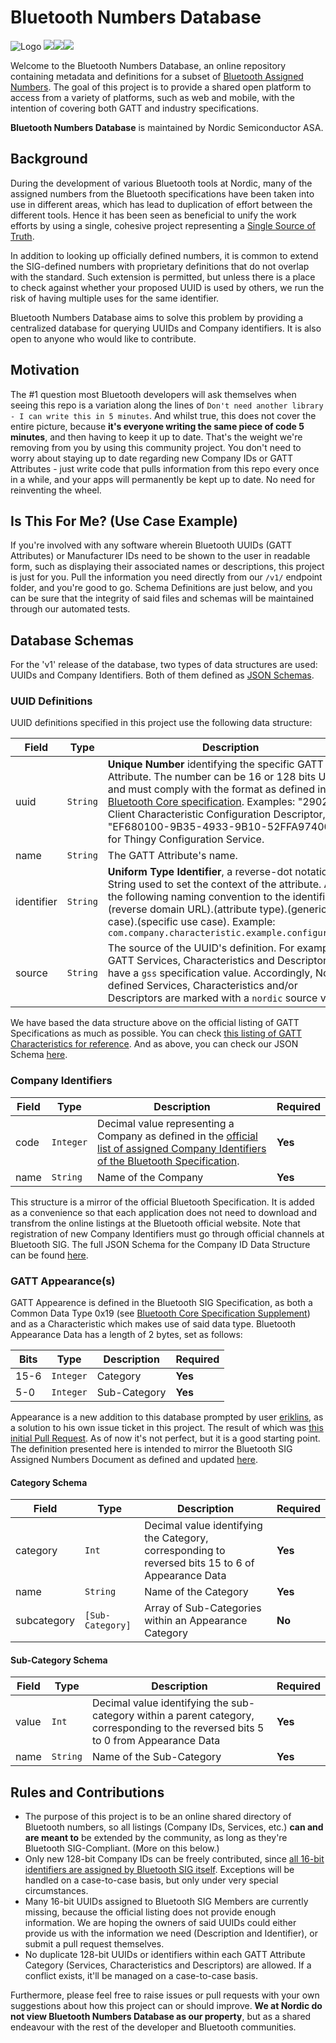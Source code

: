 # Bluetooth Numbers Database
![Logo](https://github.com/NordicSemiconductor/bluetooth-numbers-database/blob/master/header.png)
![](https://github.com/NordicSemiconductor/bluetooth-numbers-database/workflows/Verify%20JSON%20Schemas/badge.svg)![](https://github.com/NordicSemiconductor/bluetooth-numbers-database/workflows/Check%20No%20Duplicates/badge.svg)![](https://github.com/NordicSemiconductor/bluetooth-numbers-database/workflows/Check%20Successive%20Company%20IDs/badge.svg)

Welcome to the Bluetooth Numbers Database, an online repository containing metadata and definitions for a subset of [Bluetooth Assigned Numbers](https://www.bluetooth.com/specifications/assigned-numbers/). The goal of this project is to provide a shared open platform to access from a variety of platforms, such as web and mobile, with the intention of covering both GATT and industry specifications.

**Bluetooth Numbers Database** is maintained by Nordic Semiconductor ASA.

## Background

During the development of various Bluetooth tools at Nordic, many of the assigned numbers from the Bluetooth specifications have been taken into use in different areas, which has lead to duplication of effort between the different tools. Hence it has been seen as beneficial to unify the work efforts by using a single, cohesive project representing a [Single Source of Truth](https://en.wikipedia.org/wiki/Single_source_of_truth).

In addition to looking up officially defined numbers, it is common to extend the SIG-defined numbers with proprietary definitions that do not overlap with the standard. Such extension is permitted, but unless there is a place to check against whether your proposed UUID is used by others, we run the risk of having multiple uses for the same identifier.

Bluetooth Numbers Database aims to solve this problem by providing a centralized database for querying UUIDs and Company identifiers. It is also open to anyone who would like to contribute.

## Motivation

The #1 question most Bluetooth developers will ask themselves when seeing this repo is a variation along the lines of `Don't need another library - I can write this in 5 minutes`. And whilst true, this does not cover the entire picture, because **it's everyone writing the same piece of code 5 minutes**, and then having to keep it up to date. That's the weight we're removing from you by using this community project. You don't need to worry about staying up to date regarding new Company IDs or GATT Attributes - just write code that pulls information from this repo every once in a while, and your apps will permanently be kept up to date. No need for reinventing the wheel.

## Is This For Me? (Use Case Example)

If you're involved with any software wherein Bluetooth UUIDs (GATT Attributes) or Manufacturer IDs need to be shown to the user in readable form, such as displaying their associated names or descriptions, this project is just for you. Pull the information you need directly from our `/v1/` endpoint folder, and you're good to go. Schema Definitions are just below, and you can be sure that the integrity of said files and schemas will be maintained through our automated tests.

## Database Schemas

For the 'v1' release of the database, two types of data structures are used: UUIDs and Company Identifiers. Both of them defined as [JSON Schemas](http://json-schema.org/learn/getting-started-step-by-step.html).

### UUID Definitions
UUID definitions specified in this project use the following data structure:

| Field | Type | Description | Required |
| ------|------|----------| --- |
| uuid | `String` | **Unique Number** identifying the specific GATT Attribute. The number can be 16 or 128 bits UUID, and must comply with the format as defined in the [Bluetooth Core specification](https://www.bluetooth.com/specifications/bluetooth-core-specification/). Examples: "2902" for Client Characteristic Configuration Descriptor, "EF680100-9B35-4933-9B10-52FFA9740042" for Thingy Configuration Service.  | **Yes** |
| name | `String` | The GATT Attribute's name. | **Yes** |
| identifier | `String` | **Uniform Type Identifier**, a reverse-dot notation String used to set the context of the attribute. Apply the following naming convention to the identifier: (reverse domain URL).(attribute type).(generic use case).(specific use case). Example: `com.company.characteristic.example.configuration` | **Yes** |
| source | `String` | The source of the UUID's definition. For example: all GATT Services, Characteristics and Descriptors have a `gss` specification value. Accordingly, Nordic-defined Services, Characteristics and/or Descriptors are marked with a `nordic` source value. | **Yes** |

We have based the data structure above on the official listing of GATT Specifications as much as possible. You can check  [this listing of GATT Characteristics for reference](https://www.bluetooth.com/specifications/gatt/characteristics/). And as above, you can check our JSON Schema [here](https://github.com/NordicSemiconductor/bluetooth-numbers-database/blob/master/v1/gatt_schema.json).

### Company Identifiers

| Field | Type | Description | Required |
| ------|------|----------| --- |
| code  | `Integer` | Decimal value representing a Company as defined in the [official list of assigned Company Identifiers of the Bluetooth Specification](https://www.bluetooth.com/specifications/assigned-numbers/company-identifiers/). | **Yes** |
| name | `String` | Name of the Company | **Yes** |

This structure is a mirror of the official Bluetooth Specification. It is added as a convenience so that each application does not need to download and transfrom the online listings at the Bluetooth official website. Note that registration of new Company Identifiers must go through official channels at Bluetooth SIG.
The full JSON Schema for the Company ID Data Structure can be found [here](https://github.com/NordicSemiconductor/bluetooth-numbers-database/blob/master/v1/company_schema.json).

### GATT Appearance(s)

GATT Appearence is defined in the Bluetooth SIG Specification, as both a Common Data Type 0x19 (see [Bluetooth Core Specification Supplement](https://www.bluetooth.com/specifications/specs/core-specification-supplement-9/)) and as a Characteristic which makes use of said data type. Bluetooth Appearance Data has a length of 2 bytes, set as follows:

| Bits | Type | Description | Required |
| -----|------|----------| --- |
| 15-6 | `Integer` | Category | **Yes** |
| 5-0 | `Integer` | Sub-Category | **Yes** |

Appearance is a new addition to this database prompted by user [eriklins](https://github.com/eriklins), as a solution to his own issue ticket in this project. The result of which was [this initial Pull Request](https://github.com/NordicSemiconductor/bluetooth-numbers-database/pull/107). As of now it's not perfect, but it is a good starting point. The definition presented here is intended to mirror the Bluetooth SIG Assigned Numbers Document as defined and updated [here](https://www.bluetooth.com/wp-content/uploads/Files/Specification/Assigned_Numbers.pdf).

#### Category Schema

| Field | Type | Description | Required |
| ------|------|----------| --- |
| category | `Int` | Decimal value identifying the Category, corresponding to reversed bits 15 to 6 of Appearance Data | **Yes** |
| name | `String` | Name of the Category | **Yes** |
| subcategory | `[Sub-Category]` | Array of Sub-Categories within an Appearance Category | **No** |

#### Sub-Category Schema

| Field | Type | Description | Required |
| ------|------|----------| --- |
| value | `Int` | Decimal value identifying the sub-category within a parent category, corresponding to the reversed bits 5 to 0 from Appearance Data | **Yes** |
| name | `String` | Name of the Sub-Category | **Yes** |

## Rules and Contributions

* The purpose of this project is to be an online shared directory of Bluetooth numbers, so all listings (Company IDs, Services, etc.) **can and are meant to** be extended by the community, as long as they're Bluetooth SIG-Compliant. (More on this below.)
* Only new 128-bit Company IDs can be freely contributed, since [all 16-bit identifiers are assigned by Bluetooth SIG itself](https://www.bluetooth.com/specifications/assigned-numbers/16-bit-uuids-for-members/). Exceptions will be handled on a case-to-case basis, but only under very special circumstances.
* Many 16-bit UUIDs assigned to Bluetooth SIG Members are currently missing, because the official listing does not provide enough information. We are hoping the owners of said UUIDs could either provide us with the information we need (Description and Identifier), or submit a pull request themselves.
* No duplicate 128-bit UUIDs or identifiers within each GATT Attribute Category (Services, Characteristics and Descriptors) are allowed. If a conflict exists, it'll be managed on a case-to-case basis.

Furthermore, please feel free to raise issues or pull requests with your own suggestions about how this project can or should improve. **We at Nordic do not view Bluetooth Numbers Database as our property**, but as a shared endeavour with the rest of the developer and Bluetooth communities.
